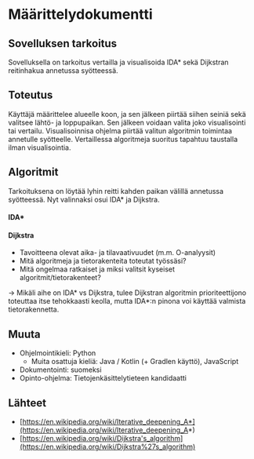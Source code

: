 # Määrittelydokumentti

## Sovelluksen tarkoitus
Sovelluksella on tarkoitus vertailla ja visualisoida IDA* sekä Dijkstran 
reitinhakua annetussa syötteessä.

## Toteutus
Käyttäjä määrittelee alueelle koon, ja sen jälkeen piirtää
siihen seiniä sekä valitsee lähtö- ja loppupaikan. Sen jälkeen voidaan
valita joko visualisointi tai vertailu. Visualisoinnisa ohjelma piirtää valitun
algoritmin toimintaa annetulle syötteelle. Vertaillessa algoritmeja suoritus 
tapahtuu taustalla ilman visualisointia.

## Algoritmit
Tarkoituksena on löytää lyhin reitti kahden paikan välillä annetussa syötteessä.
Nyt valinnaksi osui IDA* ja Dijkstra.

#### IDA*


#### Dijkstra


* Tavoitteena olevat aika- ja tilavaativuudet (m.m. O-analyysit)
* Mitä algoritmeja ja tietorakenteita toteutat työssäsi?
* Mitä ongelmaa ratkaiset ja miksi valitsit kyseiset algoritmit/tietorakenteet?

-> Mikäli aihe on IDA* vs Dijkstra, tulee Dijkstran algoritmin prioriteettijono toteuttaa itse tehokkaasti keolla, mutta IDA*:n pinona voi käyttää valmista tietorakennetta.

## Muuta
* Ohjelmointikieli: Python
  * Muita osattuja kieliä: Java / Kotlin (+ Gradlen käyttö), JavaScript
* Dokumentointi: suomeksi
* Opinto-ohjelma: Tietojenkäsittelytieteen kandidaatti

## Lähteet
* [https://en.wikipedia.org/wiki/Iterative_deepening_A*](https://en.wikipedia.org/wiki/Iterative_deepening_A*)
* [https://en.wikipedia.org/wiki/Dijkstra's_algorithm](https://en.wikipedia.org/wiki/Dijkstra%27s_algorithm)